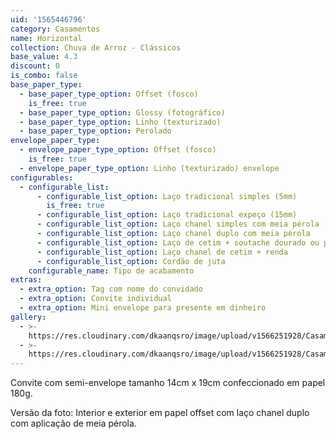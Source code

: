 ```yaml
---
uid: '1565446796'
category: Casamentos
name: Horizontal
collection: Chuva de Arroz - Clássicos
base_value: 4.3
discount: 0
is_combo: false
base_paper_type:
  - base_paper_type_option: Offset (fosco)
    is_free: true
  - base_paper_type_option: Glossy (fotográfico)
  - base_paper_type_option: Linho (texturizado)
  - base_paper_type_option: Perolado
envelope_paper_type:
  - envelope_paper_type_option: Offset (fosco)
    is_free: true
  - envelope_paper_type_option: Linho (texturizado) envelope
configurables:
  - configurable_list:
      - configurable_list_option: Laço tradicional simples (5mm)
        is_free: true
      - configurable_list_option: Laço tradicional expeço (15mm)
      - configurable_list_option: Laço chanel simples com meia pérola
      - configurable_list_option: Laço chanel duplo com meia pérola
      - configurable_list_option: Laço de cetim + soutache dourado ou prateado
      - configurable_list_option: Laço chanel de cetim + renda
      - configurable_list_option: Cordão de juta
    configurable_name: Tipo de acabamento
extras:
  - extra_option: Tag com nome do convidado
  - extra_option: Convite individual
  - extra_option: Mini envelope para presente em dinheiro
gallery:
  - >-
    https://res.cloudinary.com/dkaanqsro/image/upload/v1566251928/Casamentos/Modelo_Horizontal_1_xzjzjt.jpg
  - >-
    https://res.cloudinary.com/dkaanqsro/image/upload/v1566251928/Casamentos/Modelo_Horizontal_2_heaf0b.jpg
---
```

Convite com semi-envelope tamanho 14cm x 19cm confeccionado em papel 180g. 



Versão da foto: Interior e exterior em papel offset com laço chanel duplo com aplicação de meia pérola.
